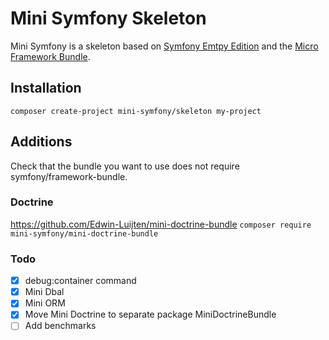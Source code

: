 # Mini Symfony Skeleton

Mini Symfony is a skeleton based on [Symfony Emtpy Edition](https://github.com/gnugat/symfony-empty-edition) and the [Micro Framework Bundle](https://github.com/gnugat/micro-framework-bundle).

## Installation  
`composer create-project mini-symfony/skeleton my-project`

## Additions  
Check that the bundle you want to use does not require symfony/framework-bundle.

### Doctrine  
https://github.com/Edwin-Luijten/mini-doctrine-bundle
`composer require mini-symfony/mini-doctrine-bundle`

### Todo  
- [x] debug:container command
- [x] Mini Dbal
- [x] Mini ORM
- [x] Move Mini Doctrine to separate package MiniDoctrineBundle
- [ ] Add benchmarks
